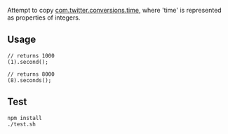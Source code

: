 
Attempt to copy [com.twitter.conversions.time](https://github.com/twitter/util), where 'time' is represented as properties of integers.

## Usage

```
// returns 1000
(1).second();

// returns 8000
(8).seconds();
```

## Test

```
npm install
./test.sh
```


